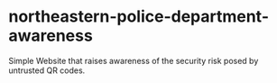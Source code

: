 # northeastern-police-department-awareness
Simple Website that raises awareness of the security risk posed by untrusted QR codes.
